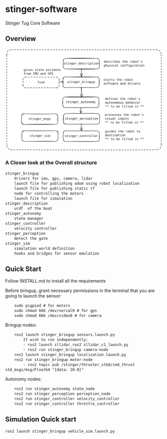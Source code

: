 # stinger-software
Stinger Tug Core Software

## Overview
![architecture](resources/stinger_architecture.svg)

### A Closer look at the Overall structure

```
stinger_bringup
    drivers for imu, gps, camera, lidar
    launch file for publishing odom using robot localization
    launch file for publishing static tf
    node for controlling the motors
    launch file for simulation
stinger_description
    urdf  of the boat
stinger_autonomy
    state manager
stinger_controller
    velocity controller
stinger_perception
    detect the gate
stinger_sim
    simulation world definition
    hooks and bridges for sensor emulation
```

## Quick Start 
Follow INSTALL.md to install all the requirements

Before bringup, grant necessary permissions in the terminal that you are going to launch the sensor:
```
    sudo pigpiod # for motors
    sudo chmod 666 /dev/serial0 # for gps
    sudo chmod 666 /dev/video0 # for camera
```

Bringup nodes:
```
    ros2 launch stinger_bringup sensors.launch.py
        If wish to run independently:
        - ros2 launch sllidar_ros2 sllidar_c1_launch.py
        - ros2 run stinger_bringup camera-node
    ros2 launch stinger_bringup localization.launch.py
    ros2 run stinger_bringup motor-node
        - ros2 topic pub /stinger/thruster_stbd/cmd_thrust std_msgs/msg/Float64 "{data: 20.0}"
```
Autonomy nodes:
```
    ros2 run stinger_autonomy state_node
    ros2 run stinger_perception perception_node
    ros2 run stinger_controller velocity_controllor
    ros2 run stinger_controller throttle_controller
```

## Simulation Quick start
```
ros2 launch stinger_bringup vehicle_sim.launch.py
```